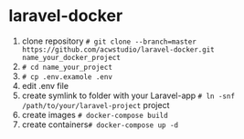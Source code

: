 # laravel-docker

1. clone repository `# git clone --branch=master https://github.com/acwstudio/laravel-docker.git name_your_docker_project`
2. `# cd name_your_project`
3. `# cp .env.examole .env`
4. edit .env file
5. create symlink to folder with your Laravel-app `# ln -snf /path/to/your/laravel-project` project
6. create images `# docker-compose build`
7. create containers`# docker-compose up -d`
